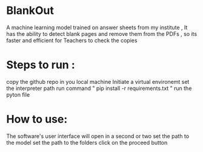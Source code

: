 # BlankOut
A machine learning model trained on answer sheets from my institute , It has the ability to detect blank pages and remove them from the PDFs , so its faster and efficient for Teachers to check the copies 

# Steps to run : 

copy the github repo in you local machine 
Initiate a virtual environemt 
set the interpreter path 
run command " pip install -r requirements.txt " 
run the pyton file 

# How to use: 

The software's user interface will open in a second or two 
set the path to the model 
set the path to the folders 
click on the proceed button 


